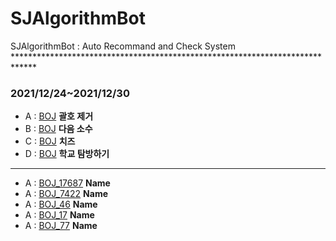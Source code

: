 # SJAlgorithmBot
SJAlgorithmBot : Auto Recommand and Check System   *****************************************************************************

### 2021/12/24~2021/12/30
* A : [BOJ](https://www.acmicpc.net/problem/2800) **괄호 제거**
* B : [BOJ](https://www.acmicpc.net/problem/4134) **다음 소수**
* C : [BOJ](https://www.acmicpc.net/problem/2638) **치즈**
* D : [BOJ](https://www.acmicpc.net/problem/13418) **학교 탐방하기**


*****************************************************************************   
* A : [BOJ_17687](https://www.acmicpc.net/problem/17687) **Name**
* A : [BOJ_7422](https://www.acmicpc.net/problem/7422) **Name**
* A : [BOJ_46](https://www.acmicpc.net/problem/46) **Name**
* A : [BOJ_17](https://www.acmicpc.net/problem/17) **Name**
* A : [BOJ_77](https://www.acmicpc.net/problem/77) **Name**
